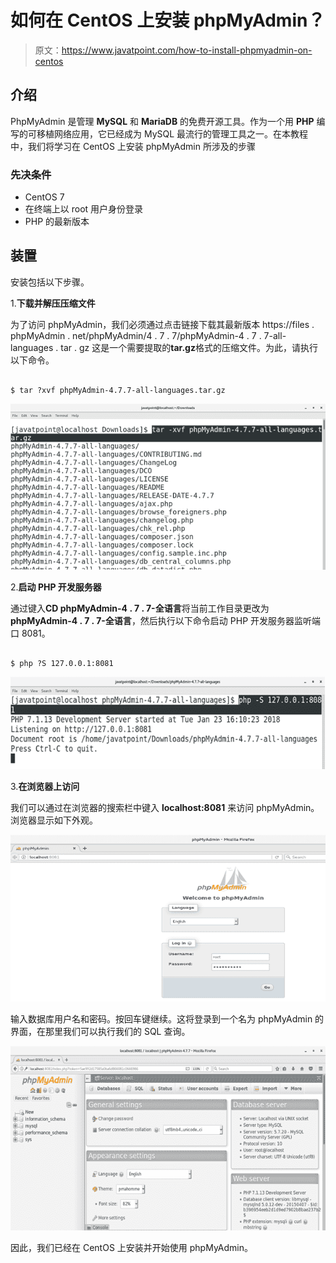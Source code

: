 # 如何在 CentOS 上安装 phpMyAdmin？

> 原文：<https://www.javatpoint.com/how-to-install-phpmyadmin-on-centos>

## 介绍

PhpMyAdmin 是管理 **MySQL** 和 **MariaDB** 的免费开源工具。作为一个用 **PHP** 编写的可移植网络应用，它已经成为 MySQL 最流行的管理工具之一。在本教程中，我们将学习在 CentOS 上安装 phpMyAdmin 所涉及的步骤

### 先决条件

*   CentOS 7
*   在终端上以 root 用户身份登录
*   PHP 的最新版本

## 装置

安装包括以下步骤。

1.**下载并解压压缩文件**

为了访问 phpMyAdmin，我们必须通过点击链接下载其最新版本 https://files . phpMyAdmin . net/phpMyAdmin/4 . 7 . 7/phpMyAdmin-4 . 7 . 7-all-languages . tar . gz 这是一个需要提取的**tar.gz**格式的压缩文件。为此，请执行以下命令。

```

$ tar ?xvf phpMyAdmin-4.7.7-all-languages.tar.gz 

```

![How to Install phpMyAdmin on CentOS](img/95652a4688a142b1763ed9c156cc43f4.png)

2.**启动 PHP 开发服务器**

通过键入**CD phpMyAdmin-4 . 7 . 7-全语言**将当前工作目录更改为**phpMyAdmin-4 . 7 . 7-全语言**，然后执行以下命令启动 PHP 开发服务器监听端口 8081。

```

$ php ?S 127.0.0.1:8081

```

![How to Install phpMyAdmin on CentOS 1](img/e183cc1396b9c92633c9d58244b0d5e3.png)

3.**在浏览器上访问**

我们可以通过在浏览器的搜索栏中键入 **localhost:8081** 来访问 phpMyAdmin。浏览器显示如下外观。

![How to Install phpMyAdmin on CentOS 2](img/5396e1702e4e75188ede32e13420829c.png)

输入数据库用户名和密码。按回车键继续。这将登录到一个名为 phpMyAdmin 的界面，在那里我们可以执行我们的 SQL 查询。

![How to Install phpMyAdmin on CentOS 3](img/2a435395bec38510dbf0d2ead0bfe9ff.png)

因此，我们已经在 CentOS 上安装并开始使用 phpMyAdmin。